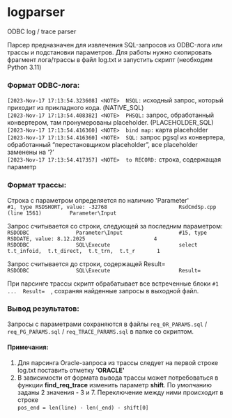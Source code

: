 # logparser
ODBC log / trace parser 

Парсер предназначен для извлечения SQL-запросов из ODBC-лога или трассы и подстановки параметров.
Для работы нужно скопировать фрагмент лога/трассы в файл log.txt и запустить скрипт (необходим Python 3.11)


### Формат ODBC-лога:

`[2023-Nov-17 17:13:54.323608] <NOTE>  NSQL:` исходный запрос, который приходит из прикладного кода. (NATIVE_SQL)  
`[2023-Nov-17 17:13:54.408382] <NOTE>  PHSQL:` запрос, обработанный конвертером, там пронумерованы placeholder. (PLACEHOLDER_SQL)  
`[2023-Nov-17 17:13:54.416360] <NOTE>  bind map:` карта placeholder  
`[2023-Nov-17 17:13:54.416360] <NOTE>  SQL:` запрос pgsql из конвертера, обработанный “перестановщиком placeholder”, все placeholder заменены на ‘?’   
`[2023-Nov-17 17:13:54.417357] <NOTE>  to RECORD:` строка, содержащая параметр  

### Формат трассы:

Строка с параметром определяется по наличию 'Parameter'  
`#1, type RSDSHORT, value: -32768                       RsdCmdSp.cpp (line 1561)         Parameter\Input `  

Запрос считывается со строки, следующей за последним параметром:  
`RSDODBC               Parameter\Input                  #15, type RSDDATE, value: 8.12.2025                      4  `  
`RSDODBC               SQL\Execute                      select   t.t_infoid,  t.t_direct,  t.t_trn,  t.t_r       1  `  

Запрос считывается до строки, содержащей Result=  
`RSDODBC               SQL\Execute                      Result=  `  

При парсинге трассы скрипт обрабатывает все встреченные блоки `#1  ...  Result=  `, сохраняя найденные запросы в выходной файл.

### Вывод результатов:
Запросы с параметрами сохраняются в файлы `req_OR_PARAMS.sql` / `req_PG_PARAMS.sql` / `req_TRACE_PARAMS.sql` в папке со скриптом.

#### Примечания:
1. Для парсинга Oracle-запроса из трассы следует на первой строке log.txt поставить отметку **'ORACLE'**
2. В зависимости от формата вывода трассы может потребоваться в функции **find_req_trace** изменить параметр **shift**. По умолчанию заданы 2 значения - 3 и 7. Переключение между ними происходит в строке  
   `pos_end = len(line) - len(_end) - shift[0]`
